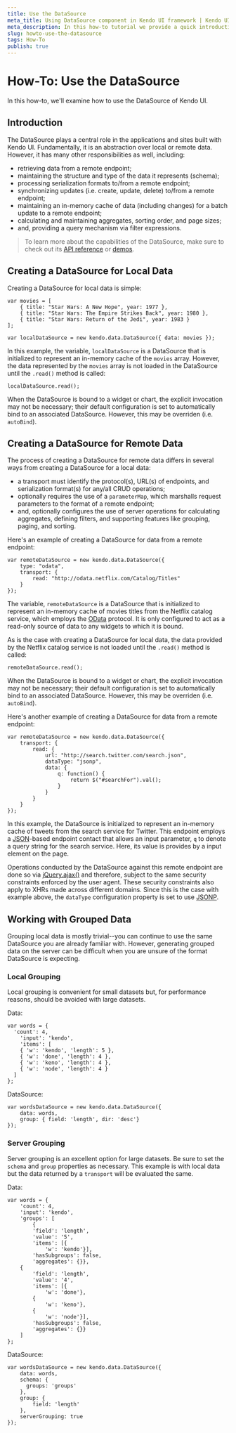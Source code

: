 ```yaml
---
title: Use the DataSource
meta_title: Using DataSource component in Kendo UI framework | Kendo UI Documentation
meta_description: In this how-to tutorial we provide a quick introduction of Kendo UI DataSource component and guide you how to use it in your project.
slug: howto-use-the-datasource
tags: How-To
publish: true
---
```


# How-To: Use the DataSource

In this how-to, we'll examine how to use the DataSource of Kendo UI.

## Introduction

The DataSource plays a central role in the applications and sites built with Kendo UI. Fundamentally, it is an abstraction over local or remote data. However, it has many other responsibilities as well, including:

* retrieving data from a remote endpoint;
* maintaining the structure and type of the data it represents (schema);
* processing serialization formats to/from a remote endpoint;
* synchronizing updates (i.e. create, update, delete) to/from a remote endpoint;
* maintaining an in-memory cache of data (including changes) for a batch update to a remote endpoint;
* calculating and maintaining aggregates, sorting order, and page sizes;
* and, providing a query mechanism via filter expressions.

> To learn more about the capabilities of the DataSource, make sure to check out its [API reference](/kendo-ui/api/framework/datasource) or [demos](http://demos.telerik.com/kendo-ui/web/datasource/index.html).

## Creating a DataSource for Local Data

Creating a DataSource for local data is simple:

	var movies = [
		{ title: "Star Wars: A New Hope", year: 1977 },
		{ title: "Star Wars: The Empire Strikes Back", year: 1980 },
		{ title: "Star Wars: Return of the Jedi", year: 1983 }
	];

	var localDataSource = new kendo.data.DataSource({ data: movies });

In this example, the variable, `localDataSource` is a DataSource that is initialized to represent an in-memory cache of the `movies` array. However, the data represented by the `movies` array is not loaded in the DataSource until the `.read()` method is called:

	localDataSource.read();

When the DataSource is bound to a widget or chart, the explicit invocation may not be necessary; their default configuration is set to automatically bind to an associated DataSource. However, this may be overriden (i.e. `autoBind`).

## Creating a DataSource for Remote Data

The process of creating a DataSource for remote data differs in several ways from creating a DataSource for a local data:

* a transport must identify the protocol(s), URL(s) of endpoints, and serialization format(s) for any/all CRUD operations;
* optionally requires the use of a `parameterMap`, which marshalls request parameters to the format of a remote endpoint;
* and, optionally configures the use of server operations for calculating aggregates, defining filters, and supporting features like grouping, paging, and sorting.

Here's an example of creating a DataSource for data from a remote endpoint:

	var remoteDataSource = new kendo.data.DataSource({
		type: "odata",
		transport: {
			read: "http://odata.netflix.com/Catalog/Titles"
		}
	});

The variable, `remoteDataSource` is a DataSource that is initialized to represent an in-memory cache of movies titles from the Netflix catalog service, which employs the [OData](http://www.odata.org/) protocol. It is only configured to act as a read-only source of data to any widgets to which it is bound.

As is the case with creating a DataSource for local data, the data provided by the Netflix catalog service is not loaded until the `.read()` method is called:

	remoteDataSource.read();

When the DataSource is bound to a widget or chart, the explicit invocation may not be necessary; their default configuration is set to automatically bind to an associated DataSource. However, this may be overriden (i.e. `autoBind`).

Here's another example of creating a DataSource for data from a remote endpoint:

	var remoteDataSource = new kendo.data.DataSource({
		transport: {
			read: {
				url: "http://search.twitter.com/search.json",
				dataType: "jsonp",
				data: {
					q: function() {
						return $("#searchFor").val();
					}
				}
			}
		}
	});

In this example, the DataSource is initialized to represent an in-memory cache of tweets from the search service for Twitter. This endpoint employs a [JSON](http://www.json.org/)-based endpoint contact that allows an input parameter, `q` to denote a query string for the search service. Here, its value is provides by a input element on the page.

Operations conducted by the DataSource against this remote endpoint are done so via [jQuery.ajax()](http://api.jquery.com/jQuery.ajax/) and therefore, subject to the same security constraints enforced by the user agent. These security constraints also apply to XHRs made across different domains. Since this is the case with example above, the `dataType` configuration property is set to use [JSONP](http://en.wikipedia.org/wiki/JSONP).

## Working with Grouped Data

Grouping local data is mostly trivial--you can continue to use the same DataSource you are already familiar with. However, generating grouped data on the server can be difficult when you are unsure of the format DataSource is expecting.

### Local Grouping

Local grouping is convenient for small datasets but, for performance reasons, should be avoided with large datasets.

Data:

	var words = {
	  'count': 4,
		'input': 'kendo',
		'items': [
	    { 'w': 'kendo', 'length': 5 },
	    { 'w': 'done', 'length': 4 },
	    { 'w': 'keno', 'length': 4 },
	    { 'w': 'node', 'length': 4 }
	  ]
	};

DataSource:

	var wordsDataSource = new kendo.data.DataSource({
	    data: words,
	    group: { field: 'length', dir: 'desc'}
	});

### Server Grouping

Server grouping is an excellent option for large datasets. Be sure to set the `schema` and `group` properties as necessary. This example is with local data but the data returned by a `transport` will be evaluated the same.

Data:

	var words = {
	    'count': 4,
	    'input': 'kendo',
	    'groups': [
	        {
	        'field': 'length',
	        'value': '5',
	        'items': [{
	            'w': 'kendo'}],
	        'hasSubgroups': false,
	        'aggregates': {}},
	    {
	        'field': 'length',
	        'value': '4',
	        'items': [{
	            'w': 'done'},
	        {
	            'w': 'keno'},
	        {
	            'w': 'node'}],
	        'hasSubgroups': false,
	        'aggregates': {}}
	    ]
	};
    
DataSource:

	var wordsDataSource = new kendo.data.DataSource({
	    data: words,
	    schema: {
	      groups: 'groups'
	    },
	    group: {
	        field: 'length'
	    },
	    serverGrouping: true
	});
